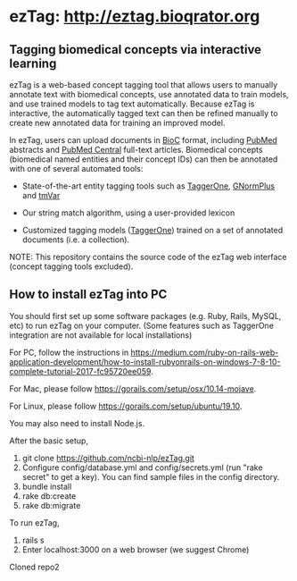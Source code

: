 # ezTag: http://eztag.bioqrator.org
## Tagging biomedical concepts via interactive learning

ezTag is a web-based concept tagging tool that allows users to manually annotate text with biomedical concepts, use annotated data to train models, and use trained models to tag text automatically. Because ezTag is interactive, the automatically tagged text can then be refined manually to create new annotated data for training an improved model.

In ezTag, users can upload documents in [BioC](http://bioc.sourceforge.net/) format, including [PubMed](https://www.ncbi.nlm.nih.gov/pubmed) abstracts and [PubMed Central](https://www.ncbi.nlm.nih.gov/pmc) full-text articles. Biomedical concepts (biomedical named entities and their concept IDs) can then be annotated with one of several automated tools:

- State-of-the-art entity tagging tools such as [TaggerOne](https://www.ncbi.nlm.nih.gov/bionlp/Tools/taggerone), [GNormPlus](https://www.ncbi.nlm.nih.gov/bionlp/Tools/gnormplus) and [tmVar](https://www.ncbi.nlm.nih.gov/bionlp/Tools/tmvar)
- Our string match algorithm, using a user-provided lexicon

- Customized tagging models ([TaggerOne](https://www.ncbi.nlm.nih.gov/bionlp/Tools/taggerone)) trained on a set of annotated documents (i.e. a collection).

NOTE: This repository contains the source code of the ezTag web interface (concept tagging tools excluded).


## How to install ezTag into PC
You should first set up some software packages (e.g. Ruby, Rails, MySQL, etc) to run ezTag on your computer.
(Some features such as TaggerOne integration are not available for local installations)

For PC, follow the instructions in https://medium.com/ruby-on-rails-web-application-development/how-to-install-rubyonrails-on-windows-7-8-10-complete-tutorial-2017-fc95720ee059.

For Mac, please follow https://gorails.com/setup/osx/10.14-mojave.

For Linux, please follow https://gorails.com/setup/ubuntu/19.10.

You may also need to install Node.js.

After the basic setup,

1) git clone https://github.com/ncbi-nlp/ezTag.git
2) Configure config/database.yml and config/secrets.yml (run "rake secret" to get a key). You can find sample files in the config directory.
3) bundle install
4) rake db:create
5) rake db:migrate

To run ezTag,
1) rails s
2) Enter localhost:3000 on a web browser (we suggest Chrome)

Cloned repo2
